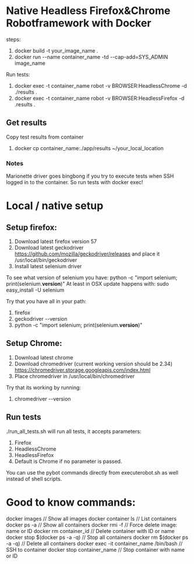 # Native Headless Firefox&Chrome Robotframework with Docker

steps:

1. docker build -t your_image_name .
2. docker run --name container_name -td --cap-add=SYS_ADMIN image_name

Run tests:

1. docker exec -t container_name robot -v BROWSER:HeadlessChrome -d ./results .
2. docker exec -t container_name robot -v BROWSER:HeadlessFirefox -d .results .

## Get results

Copy test results from container

1. docker cp container_name:./app/results ~/your_local_location

### Notes

Marionette driver goes bingbong if you try to execute tests when SSH logged in to the container. So run tests with docker exec!

# Local / native setup

## Setup firefox:

1. Download latest firefox version 57
2. Download latest geckodriver https://github.com/mozilla/geckodriver/releases and place it /usr/local/bin/geckodriver
3. Install latest selenium driver

To see what version of selenium you have: python -c "import selenium; print(selenium.__version__)"
At least in OSX update happens with: sudo easy_install -U selenium

Try that you have all in your path:
1. firefox
2. geckodriver --version
3. python -c "import selenium; print(selenium.__version__)"

## Setup Chrome:

1. Download latest chrome
2. Download chromedriver (current working version should be 2.34) https://chromedriver.storage.googleapis.com/index.html
3. Place chromedriver in /usr/local/bin/chromedriver

Try that its working by running:

1. chromedriver --version

## Run tests

./run_all_tests.sh will run all tests, it accepts parameters:

1. Firefox
2. HeadlessChrome
3. HeadlessFirefox
4. Default is Chrome if no parameter is passed.

You can use the pybot commands directly from executerobot.sh as well instead of shell scripts.

# Good to know commands:

docker images // Show all images
docker container ls // List containers
docker ps -a // Show all containers
docker rmi -f // Force delete image: name or ID
docker rm container_id // Delete container with ID or name
docker stop $(docker ps -a -q) // Stop all containers
docker rm $(docker ps -a -q) // Delete all containers
docker exec -it container_name /bin/bash // SSH to container
docker stop container_name // Stop container with name or ID
